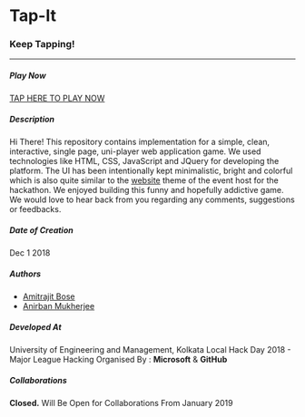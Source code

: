 # Tap-It
### Keep Tapping! 
--------------------------
##### Play Now
[TAP HERE TO PLAY NOW](https://cdn.staticaly.com/gh/AnirbanMukherjeeXD/TapIt/46352957/index.html)
##### Description
Hi There!
This repository contains implementation for a simple, clean, interactive, single page, uni-player web application game. We used technologies like HTML, CSS, JavaScript and JQuery for developing the platform. The UI has been intentionally kept minimalistic, bright and colorful which is also quite similar to the [website](https://localhackday.mlh.io/) theme of the event host for the hackathon.
We enjoyed building this funny and hopefully addictive game. We would love to hear back from you regarding any comments, suggestions or feedbacks.
##### Date of Creation
Dec 1 2018
##### Authors
- [Amitrajit Bose](https://github.com/amitrajitbose)
- [Anirban Mukherjee](https://github.com/AnirbanMukherjeeXD)

##### Developed At
University of Engineering and Management, Kolkata
Local Hack Day 2018 - Major League Hacking
Organised By : **Microsoft** & **GitHub**

##### Collaborations
**Closed.** Will Be Open for Collaborations From January 2019
